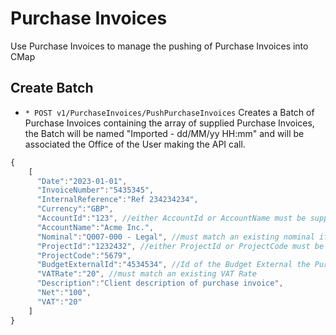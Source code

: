 # Purchase Invoices
Use Purchase Invoices to manage the pushing of Purchase Invoices into CMap

## Create Batch
* `* POST v1/PurchaseInvoices/PushPurchaseInvoices` Creates a Batch of Purchase Invoices containing the array of supplied Purchase Invoices, the Batch will be named "Imported - dd/MM/yy HH:mm" and will be associated the Office of the User making the API call.
```javascript
{
    [
      "Date":"2023-01-01",
      "InvoiceNumber":"5435345",
      "InternalReference":"Ref 234234234",
      "Currency":"GBP",
      "AccountId":"123", //either AccountId or AccountName must be supplied and match an existing Account else the Purchase Invoice won't be correctly imported 
      "AccountName":"Acme Inc.",
      "Nominal":"Q007-000 - Legal", //must match an existing nominal if provided
      "ProjectId":"1232432", //either ProjectId or ProjectCode must be supplied and match an existing Project for the Purchase Invoice
      "ProjectCode":"5679",
      "BudgetExternalId":"4534534", //Id of the Budget External the Purchase Invoice should be associated with (optional)
      "VATRate":"20", //must match an existing VAT Rate
      "Description":"Client description of purchase invoice",
      "Net":"100", 
      "VAT":"20"
    ]
}
```
